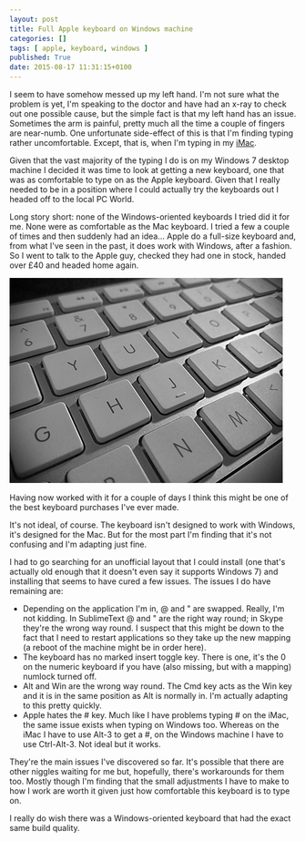```yaml
---
layout: post
title: Full Apple keyboard on Windows machine
categories: []
tags: [ apple, keyboard, windows ]
published: True
date: 2015-08-17 11:31:15+0100
---
```


I seem to have somehow messed up my left hand. I'm not sure what the problem is
yet, I'm speaking to the doctor and have had an x-ray to check out one possible
cause, but the simple fact is that my left hand has an issue. Sometimes the
arm is painful, pretty much all the time a couple of fingers are near-numb.
One unfortunate side-effect of this is that I'm finding typing rather
uncomfortable. Except, that is, when I'm typing in my
[iMac](/2015/06/27/my-first-couple-of-weeks-with-an-imac.html).

Given that the vast majority of the typing I do is on my Windows 7 desktop
machine I decided it was time to look at getting a new keyboard, one that
was as comfortable to type on as the Apple keyboard. Given that I really needed
to be in a position where I could actually try the keyboards out I headed
off to the local PC World.

Long story short: none of the Windows-oriented keyboards I tried did it for me.
None were as comfortable as the Mac keyboard. I tried a few a couple of times
and then suddenly had an idea... Apple do a full-size keyboard and, from what
I've seen in the past, it does work with Windows, after a fashion. So I went
to talk to the Apple guy, checked they had one in stock, handed over £40 and
headed home again.

![Apple Keyboard](/attachments/2015/08/17/Apple-Keyboard.jpg)

Having now worked with it for a couple of days I think this might be one of
the best keyboard purchases I've ever made.

It's not ideal, of course. The keyboard isn't designed to work with Windows,
it's designed for the Mac. But for the most part I'm finding that it's not
confusing and I'm adapting just fine.

I had to go searching for an unofficial layout that I could install (one
that's actually old enough that it doesn't even say it supports Windows 7)
and installing that seems to have cured a few issues. The issues I do have
remaining are:

* Depending on the application I'm in, @ and " are swapped. Really, I'm not
kidding. In SublimeText @ and " are the right way round; in Skype they're the
wrong way round. I suspect that this might be down to the fact that I need
to restart applications so they take up the new mapping (a reboot of the machine
might be in order here).
* The keyboard has no marked insert toggle key. There is one, it's the 0 on
the numeric keyboard if you have (also missing, but with a mapping) numlock
turned off.
* Alt and Win are the wrong way round. The Cmd key acts as the Win key and it
is in the same position as Alt is normally in. I'm actually adapting to this
pretty quickly.
* Apple hates the # key. Much like I have problems typing # on the iMac, the
same issue exists when typing on Windows too. Whereas on the iMac I have to
use Alt-3 to get a #, on the Windows machine I have to use Ctrl-Alt-3. Not
ideal but it works.

They're the main issues I've discovered so far. It's possible that there are
other niggles waiting for me but, hopefully, there's workarounds for them too.
Mostly though I'm finding that the small adjustments I have to make to how I
work are worth it given just how comfortable this keyboard is to type on.

I really do wish there was a Windows-oriented keyboard that had the exact same
build quality.
